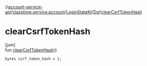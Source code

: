 //[account-service-api](../../../../index.md)/[classtime.service.account](../../index.md)/[LoginStateKt](../index.md)/[Dsl](index.md)/[clearCsrfTokenHash](clear-csrf-token-hash.md)

# clearCsrfTokenHash

[jvm]\
fun [clearCsrfTokenHash](clear-csrf-token-hash.md)()

<code>bytes csrf_token_hash = 1;</code>
